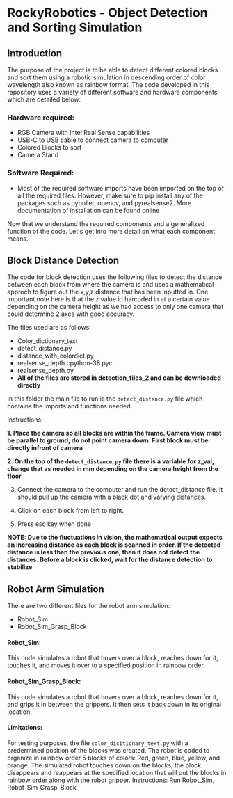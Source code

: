 # **RockyRobotics - Object Detection and Sorting Simulation**


## Introduction 
The purpose of the project is to be able to detect different colored blocks and sort them using a robotic simulation in descending order of color wavelength also known as rainbow format. The code developed in this repository uses a variety of different software and hardware components which are detailed below:

### Hardware required:
* RGB Camera with Intel Real Sense capabilities
* USB-C to USB cable to connect camera to computer
* Colored Blocks to sort 
* Camera Stand  

### Software Required:
* Most of the required software imports have been imported on the top of all the required files. However, make sure to pip install any of the packages such as pybullet, opencv, and pyrealsense2. More documentation of installation can be found online

Now that we understand the required components and a generalized function of the code. Let's get into more detail on what each component means.

## **Block Distance Detection** 
The code for block detection uses the following files to detect the distance between each block from where the camera is and uses a mathematical approch to figure out the x,y,z distance that has been inputted in. One important note here is that the z value id harcoded in at a certain value depending on the camera height as we had access to only one camera that could determine 2 axes with good accuracy.

The files used are as follows:

* Color_dictionary_text
* detect_distance.py
* distance_with_colordict.py
* realsense_depth.cpython-38.pyc
* realsense_depth.py
* **All of the files are stored in detection_files_2 and can be downloaded directly**

In this folder the main file to run is the `detect_distance.py` file which contains the imports and functions needed. 

Instructions:

**1. Place the camera so all blocks are within the frame. Camera view must be parallel to ground, do not point camera down. First block must be directly infront of camera**

**2. On the top of the `detect_distance.py` file there is a variable for z_val, change that as needed in mm depending on the camera height from the floor**

 3. Connect the camera to the computer and run the detect_distance file. It should pull up the camera with a black dot and varying distances. 
 
 4. Click on each block from left to right. 
 
 5. Press esc key when done

**NOTE: Due to the fluctuations in vision, the mathematical output expects an increasing distance as each block is scanned in order. If the detected distance is less than the previous one, then it does not detect the distances. Before a block is clicked, wait for the distance detection to stabilize**



## **Robot Arm Simulation** 
There are two different files for the robot arm simulation:

* Robot_Sim
* Robot_Sim_Grasp_Block

#### Robot_Sim:
This code simulates a robot that hovers over a block, reaches down for it, touches it, and moves it over to a specified position in rainbow order.

#### Robot_Sim_Grasp_Block:
This code simulates a robot that hovers over a block, reaches down for it, and grips it in between the grippers. It then sets it back down in its original location.

#### Limitations:
For testing purposes, the file `color_dicitionary_text.py` with a predermined position of the blocks was created. The robot is coded to organize in rainbow order 5 blocks of colors: Red, green, blue, yellow, and orange.
The simulated robot touches down on the blocks, the block disappears and reappears at the specified location that will put the blocks in rainbow order along with the robot gripper.
Instructions:
Run Robot_Sim, Robot_Sim_Grasp_Block



